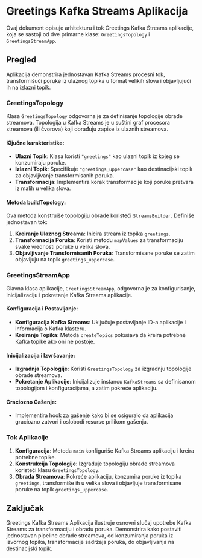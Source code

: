 # Greetings Kafka Streams Aplikacija

Ovaj dokument opisuje arhitekturu i tok Greetings Kafka Streams aplikacije, koja se sastoji od dve primarne klase: `GreetingsTopology` i `GreetingsStreamApp`.

## Pregled

Aplikacija demonstrira jednostavan Kafka Streams procesni tok, transformišući poruke iz ulaznog topika u format velikih slova i objavljujući ih na izlazni topik.

### GreetingsTopology

Klasa `GreetingsTopology` odgovorna je za definisanje topologije obrade streamova. Topologija u Kafka Streams je u suštini graf procesora streamova (ili čvorova) koji obrađuju zapise iz ulaznih streamova.

#### Ključne karakteristike:

- **Ulazni Topik**: Klasa koristi `"greetings"` kao ulazni topik iz kojeg se konzumiraju poruke.
- **Izlazni Topik**: Specifikuje `"greetings_uppercase"` kao destinacijski topik za objavljivanje transformisanih poruka.
- **Transformacija**: Implementira korak transformacije koji poruke pretvara iz malih u velika slova.

#### Metoda buildTopology:

Ova metoda konstruiše topologiju obrade koristeći `StreamsBuilder`. Definiše jednostavan tok:

1. **Kreiranje Ulaznog Streama**: Inicira stream iz topika `greetings`.
2. **Transformacija Poruka**: Koristi metodu `mapValues` za transformaciju svake vrednosti poruke u velika slova.
3. **Objavljivanje Transformisanih Poruka**: Transformisane poruke se zatim objavljuju na topik `greetings_uppercase`.

### GreetingsStreamApp

Glavna klasa aplikacije, `GreetingsStreamApp`, odgovorna je za konfigurisanje, inicijalizaciju i pokretanje Kafka Streams aplikacije.

#### Konfiguracija i Postavljanje:

- **Konfiguracija Kafka Streams**: Uključuje postavljanje ID-a aplikacije i informacija o Kafka klasteru.
- **Kreiranje Topika**: Metoda `createTopics` pokušava da kreira potrebne Kafka topike ako oni ne postoje.

#### Inicijalizacija i Izvršavanje:

- **Izgradnja Topologije**: Koristi `GreetingsTopology` za izgradnju topologije obrade streamova.
- **Pokretanje Aplikacije**: Inicijalizuje instancu `KafkaStreams` sa definisanom topologijom i konfiguracijama, a zatim pokreće aplikaciju.

#### Graciozno Gašenje:

- Implementira hook za gašenje kako bi se osiguralo da aplikacija graciozno zatvori i oslobodi resurse prilikom gašenja.

### Tok Aplikacije

1. **Konfiguracija**: Metoda `main` konfiguriše Kafka Streams aplikaciju i kreira potrebne topike.
2. **Konstrukcija Topologije**: Izgrađuje topologiju obrade streamova koristeći klasu `GreetingsTopology`.
3. **Obrada Streamova**: Pokreće aplikaciju, konzumira poruke iz topika `greetings`, transformiše ih u velika slova i objavljuje transformisane poruke na topik `greetings_uppercase`.

## Zaključak

Greetings Kafka Streams Aplikacija ilustruje osnovni slučaj upotrebe Kafka Streams za transformaciju i obradu poruka. Demonstrira kako postaviti jednostavan pipeline obrade streamova, od konzumiranja poruka iz izvornog topika, transformacije sadržaja poruka, do objavljivanja na destinacijski topik.
